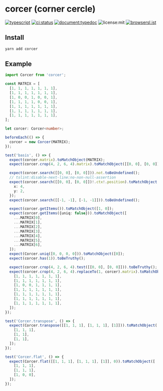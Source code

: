 # corcer (corner cercle)

[![typescript](https://badgen.net/badge//typescript/0376c6?icon=npm)](https://www.typescriptlang.org/)
[![ci:status](https://badgen.net/circleci/github/nju33/corcer)](https://circleci.com/gh/nju33/corcer)
[![document:typedoc](https://badgen.net/badge/document/typedoc/9602ff)](https://docs--corcer.netlify.com/)
![license:mit](https://badgen.net/github/license/micromatch/micromatch)
[![browsersl.ist](https://badgen.net/badge/browserslist/chrome,edge/ffd539?list=1)](https://browserl.ist/?q=last+1+chrome+version%2C+last+1+edge+version)

## Install

```sh
yarn add corcer
```

## Example

```ts
import Corcer from 'corcer';

const MATRIX = [
  [1, 1, 1, 1, 1, 1, 1],
  [1, 1, 1, 1, 1, 1, 1],
  [1, 0, 0, 1, 0, 0, 1],
  [1, 1, 1, 1, 0, 0, 1],
  [1, 1, 1, 1, 1, 1, 1],
  [1, 1, 1, 1, 1, 1, 1],
  [1, 1, 1, 1, 1, 1, 1],
];

let corcer: Corcer<number>;

beforeEach(() => {
  corcer = new Corcer(MATRIX);
});

test('basis', () => {
  expect(corcer.matrix).toMatchObject(MATRIX);
  expect(corcer.crop(4, 2, 6, 4).matrix).toMatchObject([[0, 0], [0, 0]]);

  expect(corcer.search([[0, 0], [0, 0]])).not.toBeUndefined();
  // tslint:disable-next-line:no-non-null-assertion
  expect(corcer.search([[0, 0], [0, 0]])!.ctx!.position).toMatchObject({
    x: 4,
    y: 2,
  });
  expect(corcer.search([[-1, -1], [-1, -1]])).toBeUndefined();

  expect(corcer.getItems()).toMatchObject([1, 0]);
  expect(corcer.getItems({uniq: false})).toMatchObject([
    ...MATRIX[0],
    ...MATRIX[1],
    ...MATRIX[2],
    ...MATRIX[3],
    ...MATRIX[4],
    ...MATRIX[5],
    ...MATRIX[6],
  ]);
  expect(Corcer.uniq([0, 0, 0, 0])).toMatchObject([0]);
  expect(corcer.has(1)).toBeTruthy();

  expect(corcer.crop(4, 2, 6, 4).test([[0, 0], [0, 0]])).toBeTruthy();
  expect(corcer.crop(4, 2, 6, 4).replaceTo(1, corcer).matrix).toMatchObject([
    [1, 1, 1, 1, 1, 1, 1],
    [1, 1, 1, 1, 1, 1, 1],
    [1, 0, 0, 1, 1, 1, 1],
    [1, 1, 1, 1, 1, 1, 1],
    [1, 1, 1, 1, 1, 1, 1],
    [1, 1, 1, 1, 1, 1, 1],
    [1, 1, 1, 1, 1, 1, 1],
  ]);
});

test('Corcer.transpose', () => {
  expect(Corcer.transpose([[1, 1, 1], [1, 1, 1], [1]])).toMatchObject([
    [1, 1, 1],
    [1, 1],
    [1, 1],
  ]);
});

test('Corcer.flat', () => {
  expect(Corcer.flat([[1, 1, 1], [1, 1, 1], [1]], 0)).toMatchObject([
    [1, 1, 1],
    [1, 1, 1],
    [1, 0, 0],
  ]);
});
```
